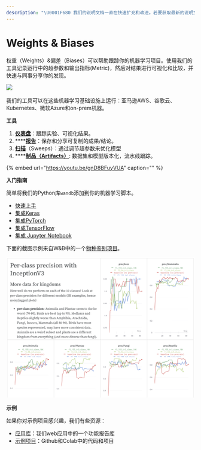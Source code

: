 ```yaml
---
description: "\U0001F680 我们的说明文档一直在快速扩充和改进。若要获取最新的说明文档，请参考英语版。"
---
```


# Weights & Biases

权重（Weights）&偏差（Biases）可以帮助跟踪你的机器学习项目。使用我们的工具记录运行中的超参数和输出指标\(Metric\)，然后对结果进行可视化和比较，并快速与同事分享你的发现。

![](.gitbook/assets/image.jpeg)

我们的工具可以在这些机器学习基础设施上运行：亚马逊AWS、谷歌云、Kubernetes、微软Azure和on-prem机器。

**工具**

1. [**仪表盘**](https://docs.wandb.com/app)：跟踪实验、可视化结果。
2. \*\*\*\*[**报告**](https://docs.wandb.com/reports)：保存和分享可复制的成果/结论。
3. [**扫描**](https://docs.wandb.com/sweeps)（Sweeps）：通过调节超参数来优化模型
4. \*\*\*\*[**制品（Artifacts）**](https://docs.wandb.com/artifacts): 数据集和模型版本化，流水线跟踪。

{% embed url="https://youtu.be/gnD8BFuyVUA" caption="" %}

**入门指南**

简单将我们的Python库`wandb`添加到你的机器学习脚本。

*  [快速上手](https://app.gitbook.com/@weights-and-biases/s/docs/~/drafts/-MKaPhwzNIegNuInaekR/quickstart)
* [集成Keras](https://app.gitbook.com/@weights-and-biases/s/docs/~/drafts/-MKaPhwzNIegNuInaekR/library/integrations/keras)
* [集成PyTorch ](%20https://app.gitbook.com/@weights-and-biases/s/docs/~/drafts/-MKaPhwzNIegNuInaekR/library/integrations/pytorch)   
*  [集成TensorFlow](https://app.gitbook.com/@weights-and-biases/s/docs/~/drafts/-MKaPhwzNIegNuInaekR/library/integrations/tensorflow)
* [集成 Jupyter Notebook ](%20https://app.gitbook.com/@weights-and-biases/s/docs/~/drafts/-MKaPhwzNIegNuInaekR/library/integrations/jupyter)

 下面的截图示例来自W&B中的一个[物种鉴别项目](https://wandb.ai/stacey/curr_learn/reports?view=stacey/Species%20Identification)。

![](.gitbook/assets/screen-shot-2020-08-07-at-1.16.16-pm.png)

**示例**

如果你对示例项目感兴趣，我们有些资源：

*  [应用库](https://wandb.ai/gallery)：我们web应用中的一个功能报告库
*  [示例项目](https://docs.wandb.com/examples)：Github和Colab中的代码和项目



